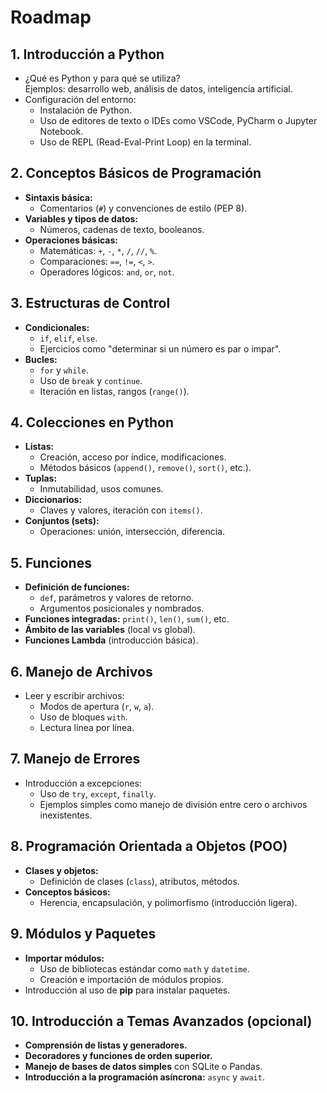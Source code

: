 # Roadmap

## **1. Introducción a Python**

- ¿Qué es Python y para qué se utiliza?  
  Ejemplos: desarrollo web, análisis de datos, inteligencia artificial.
- Configuración del entorno:
  - Instalación de Python.
  - Uso de editores de texto o IDEs como VSCode, PyCharm o Jupyter Notebook.
  - Uso de REPL (Read-Eval-Print Loop) en la terminal.

## **2. Conceptos Básicos de Programación**

- **Sintaxis básica:**
  - Comentarios (`#`) y convenciones de estilo (PEP 8).
- **Variables y tipos de datos:**
  - Números, cadenas de texto, booleanos.
- **Operaciones básicas:**
  - Matemáticas: `+`, `-`, `*`, `/`, `//`, `%`.
  - Comparaciones: `==`, `!=`, `<`, `>`.
  - Operadores lógicos: `and`, `or`, `not`.

## **3. Estructuras de Control**

- **Condicionales:**
  - `if`, `elif`, `else`.
  - Ejercicios como "determinar si un número es par o impar".
- **Bucles:**
  - `for` y `while`.
  - Uso de `break` y `continue`.
  - Iteración en listas, rangos (`range()`).

## **4. Colecciones en Python**

- **Listas:**
  - Creación, acceso por índice, modificaciones.
  - Métodos básicos (`append()`, `remove()`, `sort()`, etc.).
- **Tuplas:**
  - Inmutabilidad, usos comunes.
- **Diccionarios:**
  - Claves y valores, iteración con `items()`.
- **Conjuntos (sets):**
  - Operaciones: unión, intersección, diferencia.

## **5. Funciones**

- **Definición de funciones:**
  - `def`, parámetros y valores de retorno.
  - Argumentos posicionales y nombrados.
- **Funciones integradas:** `print()`, `len()`, `sum()`, etc.
- **Ámbito de las variables** (local vs global).
- **Funciones Lambda** (introducción básica).

## **6. Manejo de Archivos**

- Leer y escribir archivos:
  - Modos de apertura (`r`, `w`, `a`).
  - Uso de bloques `with`.
  - Lectura línea por línea.

## **7. Manejo de Errores**

- Introducción a excepciones:
  - Uso de `try`, `except`, `finally`.
  - Ejemplos simples como manejo de división entre cero o archivos inexistentes.

## **8. Programación Orientada a Objetos (POO)**

- **Clases y objetos:**
  - Definición de clases (`class`), atributos, métodos.
- **Conceptos básicos:**
  - Herencia, encapsulación, y polimorfismo (introducción ligera).

## **9. Módulos y Paquetes**

- **Importar módulos:**
  - Uso de bibliotecas estándar como `math` y `datetime`.
  - Creación e importación de módulos propios.
- Introducción al uso de **pip** para instalar paquetes.

## **10. Introducción a Temas Avanzados (opcional)**

- **Comprensión de listas y generadores.**
- **Decoradores y funciones de orden superior.**
- **Manejo de bases de datos simples** con SQLite o Pandas.
- **Introducción a la programación asíncrona:** `async` y `await`.
